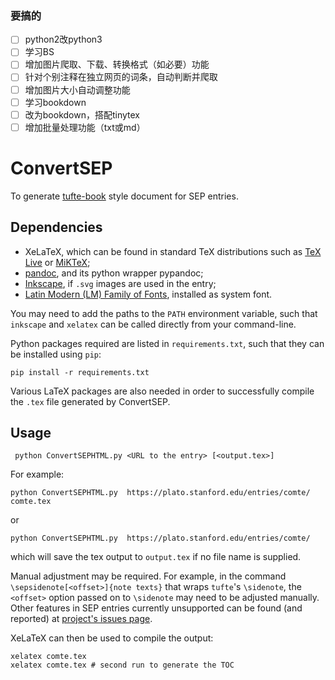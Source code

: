 ### 要搞的

- [ ] python2改python3
- [ ] 学习BS
- [ ] 增加图片爬取、下载、转换格式（如必要）功能
- [ ] 针对个别注释在独立网页的词条，自动判断并爬取
- [ ] 增加图片大小自动调整功能
- [ ] 学习bookdown
- [ ] 改为bookdown，搭配tinytex
- [ ] 增加批量处理功能（txt或md）

# ConvertSEP
To generate [tufte-book](https://tufte-latex.github.io/tufte-latex/) style document for SEP entries.
## Dependencies
* XeLaTeX, which can be found in standard TeX distributions such as [TeX Live](https://www.tug.org/texlive/) or [MiKTeX](https://miktex.org/);
* [pandoc](http://pandoc.org/), and its python wrapper pypandoc;
* [Inkscape](https://inkscape.org/), if `.svg` images are used in the entry;
* [Latin Modern (LM) Family of Fonts](http://www.gust.org.pl/projects/e-foundry/latin-modern/), installed as system font. 

You may need to add the paths to the `PATH` environment variable, such that `inkscape` and `xelatex` can be called directly from your command-line.

Python packages required are listed in `requirements.txt`, such that they can be installed using `pip`:
```
pip install -r requirements.txt
```
Various LaTeX packages are also needed in order to successfully compile the `.tex` file generated by ConvertSEP.

## Usage
```
 python ConvertSEPHTML.py <URL to the entry> [<output.tex>]
```
For example:
```
python ConvertSEPHTML.py  https://plato.stanford.edu/entries/comte/ comte.tex
```
or
```
python ConvertSEPHTML.py  https://plato.stanford.edu/entries/comte/
```
which will save the tex output to `output.tex` if no file name is supplied. 

Manual adjustment may be required. For example, in the command `\sepsidenote[<offset>]{note texts}` that wraps `tufte`'s `\sidenote`, the `<offset>` option passed on to `\sidenote` may need to be adjusted manually. Other features in SEP entries currently unsupported can be found (and reported) at [project's issues page](https://github.com/mondain-dev/ConvertSEP/issues). 

XeLaTeX can then be used to compile the output:
```
xelatex comte.tex
xelatex comte.tex # second run to generate the TOC
```
